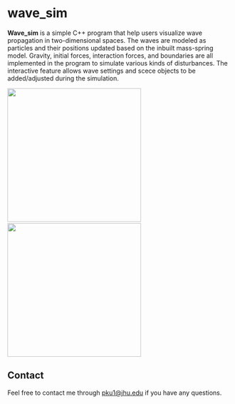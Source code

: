 # wave_sim

**Wave_sim** is a simple C++ program that help users visualize wave propagation in two-dimensional spaces. The waves are modeled as particles and their positions updated based on the inbuilt mass-spring model. Gravity, initial forces, interaction forces, and boundaries are all implemented in the program to simulate various kinds of disturbances. The interactive feature allows wave settings and scece objects to be added/adjusted during the simulation.

<img src="./images/wave_demo_01.gif" width="300"/>&nbsp;&nbsp;&nbsp;&nbsp;&nbsp;&nbsp;&nbsp;&nbsp;<img src="./images/wave_demo_02.gif" width="300"/> 

## Contact
Feel free to contact me through pku1@jhu.edu if you have any questions.
